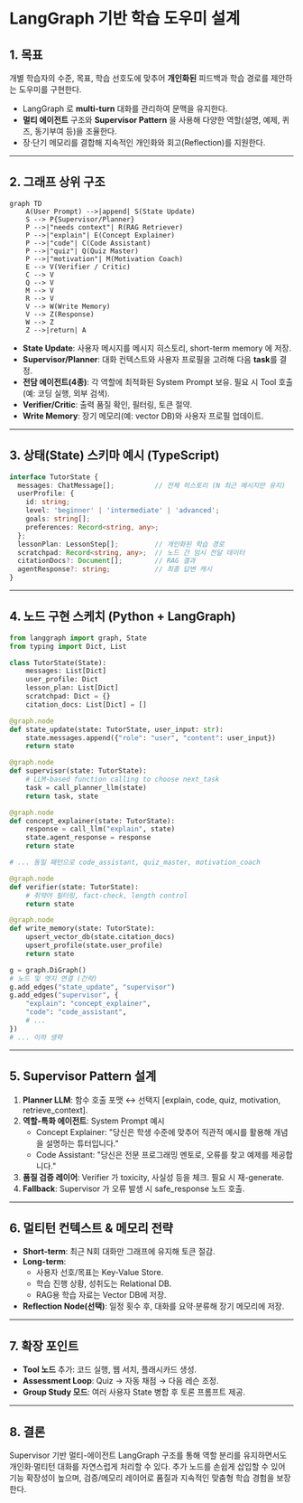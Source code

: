 # LangGraph 기반 학습 도우미 설계

## 1. 목표
개별 학습자의 수준, 목표, 학습 선호도에 맞추어 **개인화된** 피드백과 학습 경로를 제안하는 도우미를 구현한다. 
- LangGraph 로 **multi-turn** 대화를 관리하여 문맥을 유지한다.
- **멀티 에이전트** 구조와 **Supervisor Pattern** 을 사용해 다양한 역할(설명, 예제, 퀴즈, 동기부여 등)을 조율한다.
- 장·단기 메모리를 결합해 지속적인 개인화와 회고(Reflection)를 지원한다.

---

## 2. 그래프 상위 구조
```mermaid
graph TD
    A(User Prompt) -->|append| S(State Update)
    S --> P{Supervisor/Planner}
    P -->|"needs context"| R(RAG Retriever)
    P -->|"explain"| E(Concept Explainer)
    P -->|"code"| C(Code Assistant)
    P -->|"quiz"| Q(Quiz Master)
    P -->|"motivation"| M(Motivation Coach)
    E --> V(Verifier / Critic)
    C --> V
    Q --> V
    M --> V
    R --> V
    V --> W(Write Memory)
    V --> Z(Response)
    W --> Z
    Z -->|return| A
```

- **State Update**: 사용자 메시지를 메시지 히스토리, short-term memory 에 저장.
- **Supervisor/Planner**: 대화 컨텍스트와 사용자 프로필을 고려해 다음 **task**를 결정.
- **전담 에이전트(4종)**: 각 역할에 최적화된 System Prompt 보유. 필요 시 Tool 호출(예: 코딩 실행, 외부 검색).
- **Verifier/Critic**: 출력 품질 확인, 필터링, 토큰 절약.
- **Write Memory**: 장기 메모리(예: vector DB)와 사용자 프로필 업데이트.

---

## 3. 상태(State) 스키마 예시 (TypeScript)
```ts
interface TutorState {
  messages: ChatMessage[];          // 전체 히스토리 (N 최근 메시지만 유지)
  userProfile: {
    id: string;
    level: 'beginner' | 'intermediate' | 'advanced';
    goals: string[];
    preferences: Record<string, any>;
  };
  lessonPlan: LessonStep[];         // 개인화된 학습 경로
  scratchpad: Record<string, any>;  // 노드 간 임시 전달 데이터
  citationDocs?: Document[];        // RAG 결과
  agentResponse?: string;           // 최종 답변 캐시
}
```

---

## 4. 노드 구현 스케치 (Python + LangGraph)
```python
from langgraph import graph, State
from typing import Dict, List

class TutorState(State):
    messages: List[Dict]
    user_profile: Dict
    lesson_plan: List[Dict]
    scratchpad: Dict = {}
    citation_docs: List[Dict] = []

@graph.node
def state_update(state: TutorState, user_input: str):
    state.messages.append({"role": "user", "content": user_input})
    return state

@graph.node
def supervisor(state: TutorState):
    # LLM-based function calling to choose next_task
    task = call_planner_llm(state)
    return task, state

@graph.node
def concept_explainer(state: TutorState):
    response = call_llm("explain", state)
    state.agent_response = response
    return state

# ... 동일 패턴으로 code_assistant, quiz_master, motivation_coach

@graph.node
def verifier(state: TutorState):
    # 취약어 필터링, fact-check, length control
    return state

@graph.node
def write_memory(state: TutorState):
    upsert_vector_db(state.citation_docs)
    upsert_profile(state.user_profile)
    return state

g = graph.DiGraph()
# 노드 및 엣지 연결 (간략)
g.add_edges("state_update", "supervisor")
g.add_edges("supervisor", {
    "explain": "concept_explainer",
    "code": "code_assistant",
    # ...
})
# ... 이하 생략
```

---

## 5. Supervisor Pattern 설계
1. **Planner LLM**: 함수 호출 포맷 ↔ 선택지 \[explain, code, quiz, motivation, retrieve_context].
2. **역할-특화 에이전트**: System Prompt 예시
   - Concept Explainer: "당신은 학생 수준에 맞추어 직관적 예시를 활용해 개념을 설명하는 튜터입니다."
   - Code Assistant: "당신은 전문 프로그래밍 멘토로, 오류를 찾고 예제를 제공합니다."
3. **품질 검증 레이어**: Verifier 가 toxicity, 사실성 등을 체크. 필요 시 재-generate.
4. **Fallback**: Supervisor 가 오류 발생 시 safe_response 노드 호출.

---

## 6. 멀티턴 컨텍스트 & 메모리 전략
- **Short-term**: 최근 N회 대화만 그래프에 유지해 토큰 절감.
- **Long-term**:
  - 사용자 선호/목표는 Key-Value Store.
  - 학습 진행 상황, 성취도는 Relational DB.
  - RAG용 학습 자료는 Vector DB에 저장.
- **Reflection Node(선택)**: 일정 횟수 후, 대화를 요약·분류해 장기 메모리에 저장.

---

## 7. 확장 포인트
- **Tool 노드** 추가: 코드 실행, 웹 서치, 플래시카드 생성.
- **Assessment Loop**: Quiz → 자동 채점 → 다음 레슨 조정.
- **Group Study 모드**: 여러 사용자 State 병합 후 토론 프롬프트 제공.

---

## 8. 결론
Supervisor 기반 멀티-에이전트 LangGraph 구조를 통해 역할 분리를 유지하면서도 개인화·멀티턴 대화를 자연스럽게 처리할 수 있다. 
추가 노드를 손쉽게 삽입할 수 있어 기능 확장성이 높으며, 검증/메모리 레이어로 품질과 지속적인 맞춤형 학습 경험을 보장한다.
